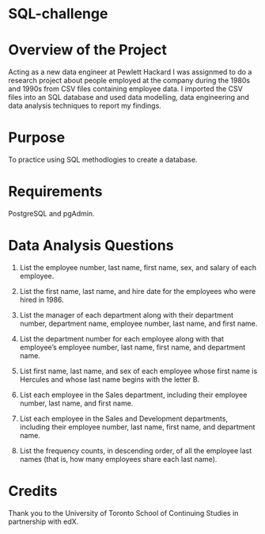 # SQL-challenge

# Overview of the Project 

Acting as a new data engineer at Pewlett Hackard I was assignmed to do a research project about people employed at the company during the 1980s and 1990s from CSV files containing employee data. I imported the CSV files into an SQL database and used data modelling, data engineering and data analysis techniques to report my findings. 

# Purpose 

To practice using SQL methodlogies to create a database. 

# Requirements 
PostgreSQL and pgAdmin. 

# Data Analysis Questions 

1) List the employee number, last name, first name, sex, and salary of each employee.

2) List the first name, last name, and hire date for the employees who were hired in 1986.

3) List the manager of each department along with their department number, department name, employee number, last name, and first name.

4) List the department number for each employee along with that employee’s employee number, last name, first name, and department name.

5) List first name, last name, and sex of each employee whose first name is Hercules and whose last name begins with the letter B.

6) List each employee in the Sales department, including their employee number, last name, and first name.

7) List each employee in the Sales and Development departments, including their employee number, last name, first name, and department name.

8) List the frequency counts, in descending order, of all the employee last names (that is, how many employees share each last name).

# Credits 

Thank you to the University of Toronto School of Continuing Studies in partnership with edX. 
